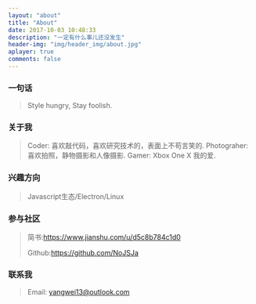 ```yaml
---
layout: "about"
title: "About"
date: 2017-10-03 10:48:33
description: "一定有什么事儿还没发生"
header-img: "img/header_img/about.jpg"
aplayer: true
comments: false
---
```


### 一句话

>Style hungry, Stay foolish.

### 关于我

>Coder: 喜欢敲代码，喜欢研究技术的，表面上不苟言笑的.
>Photograher: 喜欢拍照，静物摄影和人像摄影.
>Gamer: Xbox One X 我的爱.

### 兴趣方向

> Javascript生态/Electron/Linux

### 参与社区

 > 简书:https://www.jianshu.com/u/d5c8b784c1d0
 >
 > Github:https://github.com/NoJSJa

### 联系我

>Email: yangwei13@outlook.com

